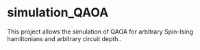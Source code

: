 # simulation_QAOA
This project allows the simulation of QAOA for arbitrary Spin-Ising hamiltonians and arbitrary circuit depth..
